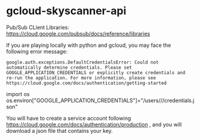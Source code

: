 # gcloud-skyscanner-api

Pub/Sub CLient Libraries: https://cloud.google.com/pubsub/docs/reference/libraries



If you are playing locally with python and gcloud, you may face the following error message:
```
google.auth.exceptions.DefaultCredentialsError: Could not automatically determine credentials. Please set GOOGLE_APPLICATION_CREDENTIALS or explicitly create credentials and re-run the application. For more information, please see https://cloud.google.com/docs/authentication/getting-started
```

import os 
os.environ["GOOGLE_APPLICATION_CREDENTIALS"]="/users/<username>/<path>/credentials.json"
  
You will have to create a service account following https://cloud.google.com/docs/authentication/production , and you will download a json file that contains your key.
